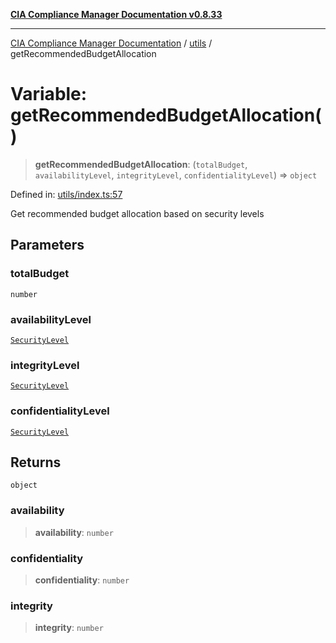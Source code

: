 [**CIA Compliance Manager Documentation v0.8.33**](../../README.md)

***

[CIA Compliance Manager Documentation](../../modules.md) / [utils](../README.md) / getRecommendedBudgetAllocation

# Variable: getRecommendedBudgetAllocation()

> **getRecommendedBudgetAllocation**: (`totalBudget`, `availabilityLevel`, `integrityLevel`, `confidentialityLevel`) => `object`

Defined in: [utils/index.ts:57](https://github.com/Hack23/cia-compliance-manager/blob/1f4f2c51bc48d917eff1eb43881cee05d381f406/src/utils/index.ts#L57)

Get recommended budget allocation based on security levels

## Parameters

### totalBudget

`number`

### availabilityLevel

[`SecurityLevel`](../../types/cia/type-aliases/SecurityLevel.md)

### integrityLevel

[`SecurityLevel`](../../types/cia/type-aliases/SecurityLevel.md)

### confidentialityLevel

[`SecurityLevel`](../../types/cia/type-aliases/SecurityLevel.md)

## Returns

`object`

### availability

> **availability**: `number`

### confidentiality

> **confidentiality**: `number`

### integrity

> **integrity**: `number`
